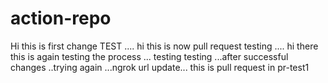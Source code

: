 # action-repo
Hi this is first change TEST 
....
hi this is now pull request testing
....
hi there this is again testing the process
...
testing testing
...after successful changes ..trying again
...ngrok url update...
this is pull request in pr-test1
